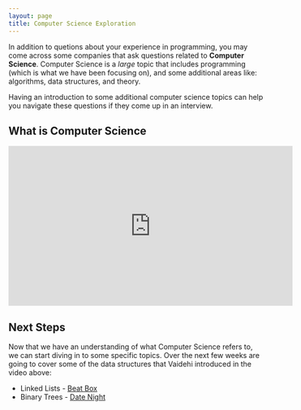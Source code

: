 ```yaml
---
layout: page
title: Computer Science Exploration
---
```


In addition to quetions about your experience in programming, you may come across some companies that ask questions related to **Computer Science**.  Computer Science is a _large_ topic that includes programming (which is what we have been focusing on), and some additional areas like: algorithms, data structures, and theory.

Having an introduction to some additional computer science topics can help you navigate these questions if they come up in an interview.

## What is Computer Science

<iframe width="560" height="315" src="https://www.youtube.com/embed/J7HYbWs0OtI?si=vAdAR6VvzjMEJg8M" title="YouTube video player" frameborder="0" allow="accelerometer; autoplay; clipboard-write; encrypted-media; gyroscope; picture-in-picture; web-share" allowfullscreen></iframe>

## Next Steps

Now that we have an understanding of what Computer Science refers to, we can start diving in to some specific topics.  Over the next few weeks are going to cover some of the data structures that Vaidehi introduced in the video above:
- Linked Lists - [Beat Box](../projects/beat_box/)
- Binary Trees - [Date Night](../projects/date_night/)
